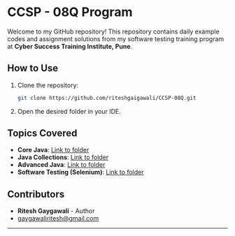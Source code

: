 # CCSP - 08Q Program

Welcome to my GitHub repository! This repository contains daily example codes and assignment solutions from my software testing training program at **Cyber Success Training Institute, Pune**.

## How to Use

1. Clone the repository:
   ```bash
   git clone https://github.com/riteshgaigawali/CCSP-08Q.git
   ```
2. Open the desired folder in your IDE.

## Topics Covered

- **Core Java**: [Link to folder](https://github.com/riteshgaigawali/CCSP-08Q/tree/main/Core%20Java)
- **Java Collections**: [Link to folder](https://github.com/riteshgaigawali/CCSP-08Q/tree/main/Java%20Collections)
- **Advanced Java**: [Link to folder](https://github.com/riteshgaigawali/CCSP-08Q/tree/main/Advance%20Java)
- **Software Testing (Selenium)**: [Link to folder](https://github.com/riteshgaigawali/CCSP-08Q/tree/main/Software%20Testing)

## Contributors

- **Ritesh Gaygawali** - Author
- gaygawaliritesh@gmail.com

---
